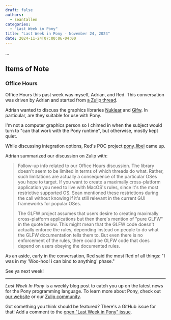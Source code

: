 ```yaml
---
draft: false
authors:
  - seantallen
categories:
  - "Last Week in Pony"
title: "Last Week in Pony - November 24, 2024"
date: 2024-11-24T07:00:06-04:00
---
```


...

<!-- more -->

## Items of Note

### Office Hours

Office Hours this past week was myself, Adrian, and Red. This conversation was driven by Adrian and started from [a Zulip thread](https://ponylang.zulipchat.com/#narrow/channel/189934-general/topic/Office.20Hours.2011.2F18.2F2024).

Adrian wanted to discuss the graphics libraries [Nuklear](https://github.com/Immediate-Mode-UI/Nuklear) and [Glfw](https://www.glfw.org/). In particular, are they suitable for use with Pony.

I'm not a computer graphics person so I chimed in when the subject would turn to "can that work with the Pony runtime", but otherwise, mostly kept quiet.

While discussing integration options, Red's POC project [pony_libei](https://github.com/redvers/pony_libei) came up.

Adrian summarized our discussion on Zulip with:

> Follow-up info related to our Office Hours discussion. The library doesn't seem to be limited in terms of which threads do what. Rather, such limitations are actually a consequence of the particular OSes you hope to target. If you want to create a maximally cross-platform application you need to live with MacOS's rules, since it's the most restrictive supported OS. Sean mentioned these restrictions during the call without knowing if it's still relevant in the current GUI frameworks for popular OSes.
>
> The GLFW project assumes that users desire to creating maximally cross-platform applications but then there's mention of "pure GLFW" in the quote below. This might mean that the GLFW code doesn't actually enforce the rules, depending instead on people to do what the GLFW documentation tells them to. But even there is no enforcement of the rules, there could be GLFW code that does depend on users obeying the documented rules.

As an aside, early in the conversation, Red said the most Red of all things: "I was in my 'Woo-hoo! i can bind to anything' phase."

See ya next week!

---

_Last Week In Pony_ is a weekly blog post to catch you up on the latest news for the Pony programming language. To learn more about Pony, check out [our website](https://ponylang.io) or our [Zulip community](https://ponylang.zulipchat.com).

Got something you think should be featured? There's a GitHub issue for that! Add a comment to the [open "Last Week in Pony" issue](https://github.com/ponylang/ponylang.github.io/issues?q=is%3Aissue+is%3Aopen+label%3Alast-week-in-pony).
